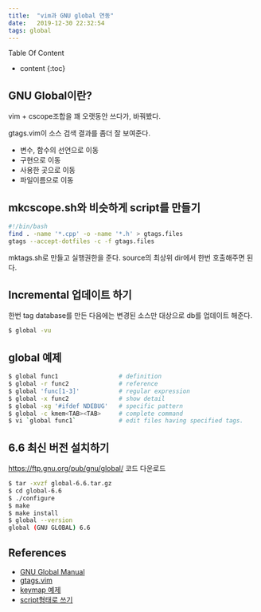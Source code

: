```yaml
---
title:  "vim과 GNU global 연동"
date:   2019-12-30 22:32:54
tags: global
---
```


Table Of Content
* content
{:toc}

## GNU Global이란?

vim + cscope조합을 꽤 오랫동안 쓰다가, 바꿔봤다.

gtags.vim이 소스 검색 결과를 좀더 잘 보여준다.

- 변수, 함수의 선언으로 이동
- 구현으로 이동
- 사용한 곳으로 이동
- 파일이름으로 이동

## mkcscope.sh와 비슷하게 script를 만들기

~~~bash
#!/bin/bash
find . -name '*.cpp' -o -name '*.h' > gtags.files
gtags --accept-dotfiles -c -f gtags.files
~~~
mktags.sh로 만들고 실행권한을 준다.
source의 최상위 dir에서 한번 호출해주면 된다.

## Incremental 업데이트 하기

한번 tag database를 만든 다음에는 변경된 소스만 대상으로 db를 업데이트 해준다.

~~~bash
$ global -vu
~~~

## global 예제

~~~bash
$ global func1                 # definition
$ global -r func2              # reference
$ global 'func[1-3]'           # regular expression
$ global -x func2              # show detail
$ global -xg '#ifdef NDEBUG'   # specific pattern 
$ global -c kmem<TAB><TAB>     # complete command
$ vi `global func1`            # edit files having specified tags.
~~~

## 6.6 최신 버전 설치하기

https://ftp.gnu.org/pub/gnu/global/ 코드 다운로드
~~~bash
$ tar -xvzf global-6.6.tar.gz
$ cd global-6.6
$ ./configure
$ make
$ make install
$ global --version
global (GNU GLOBAL) 6.6
~~~

## References
- [GNU Global Manual](https://www.gnu.org/software/global/manual/global.html)
- [gtags.vim](https://github.com/vim-scripts/gtags.vim)
- [keymap 예제](https://slowstarter80.github.io/vim/2017/07/21/vim_settings.html)
- [script형태로 쓰기](https://vi.stackexchange.com/questions/4835/gnu-global-and-vim)
